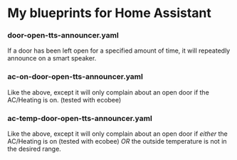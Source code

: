 # My blueprints for Home Assistant

### door-open-tts-announcer.yaml
If a door has been left open for a specified amount of time, it will repeatedly announce on a smart speaker.

### ac-on-door-open-tts-announcer.yaml
Like the above, except it will only complain about an open door if the AC/Heating is on. (tested with ecobee)

### ac-temp-door-open-tts-announcer.yaml
Like the above, except it will only complain about an open door if _either_ the AC/Heating is on (tested with ecobee) _OR_ the outside temperature is not in the desired range.

